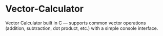 # Vector-Calculator
Vector Calculator built in C — supports common vector operations (addition, subtraction, dot product, etc.) with a simple console interface.
